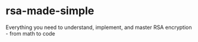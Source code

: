 # rsa-made-simple
Everything you need to understand, implement, and master RSA encryption - from math to code
